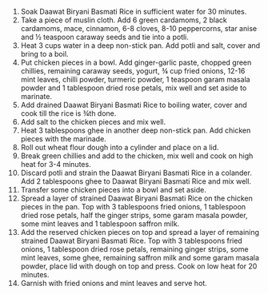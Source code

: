 1. Soak Daawat Biryani Basmati Rice in sufficient water for 30 minutes.
2. Take a piece of muslin cloth. Add 6 green cardamoms, 2 black cardamoms, mace, cinnamon,
6-8 cloves, 8-10 peppercorns, star anise and ½ teaspoon caraway seeds and tie into a potli.
3. Heat 3 cups water in a deep non-stick pan. Add potli and salt, cover and bring to a boil.
4. Put chicken pieces in a bowl. Add ginger-garlic paste, chopped green chillies, remaining
caraway seeds, yogurt, ¾ cup fried onions, 12-16 mint leaves, chilli powder, turmeric
powder, 1 teaspoon garam masala powder and 1 tablespoon dried rose petals, mix well and
set aside to marinate.
5. Add drained Daawat Biryani Basmati Rice to boiling water, cover and cook till the rice is ¾th
done.
6. Add salt to the chicken pieces and mix well. 
7. Heat 3 tablespoons ghee in another deep non-stick pan. Add chicken pieces with the
marinade.
8. Roll out wheat flour dough into a cylinder and place on a lid.
9. Break green chillies and add to the chicken, mix well and cook on high heat for 3-4 minutes.
10. Discard potli and strain the Daawat Biryani Basmati Rice in a colander. Add 2 tablespoons
ghee to Daawat Biryani Basmati Rice and mix well.
11. Transfer some chicken pieces into a bowl and set aside.
12. Spread a layer of strained Daawat Biryani Basmati Rice on the chicken pieces in the pan. Top
with 3 tablespoons fried onions, 1 tablespoon dried rose petals, half the ginger strips, some
garam masala powder, some mint leaves and 1 tablespoon saffron milk.
13. Add the reserved chicken pieces on top and spread a layer of remaining strained Daawat
Biryani Basmati Rice. Top with 3 tablespoons fried onions, 1 tablespoon dried rose petals,
remaining ginger strips, some mint leaves, some ghee, remaining saffron milk and some
garam masala powder, place lid with dough on top and press. Cook on low heat for 20
minutes.
14. Garnish with fried onions and mint leaves and serve hot. 
